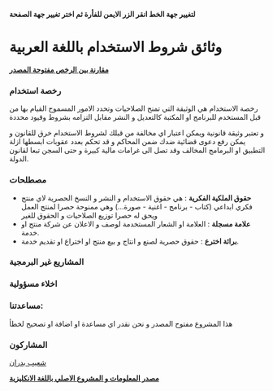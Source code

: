 **لتغيير جهة الخط انقر الزر الايمن للفأرة ثم اختر تغيير جهة الصفحة**

# وثائق شروط الاستخدام باللغة العربية

[**مقارنة بين الرخص مفتوحة المصدر**](https://shu3aybbadran.github.io/licenses-in-arabic/index.html)

### رخصة استخدام
رخصة الاستخدام هي الوثيقة التي تمنح الصلاحيات وتحدد الامور المسموح القيام بها من قبل المستخدم للبرنامج  او المكتبة  كالتعديل و النشر 
مقابل التزامه بشروط وقيود محددة 

و تعتبر وثيقة قانونية ويمكن اعتبار اي مخالفة من قبلك لشروط الاستخدام خرق للقانون و يمكن رفع دعوى قضائية ضدك ضمن المحاكم و قد تحكم بعدد عقوبات ابسطها ازلة التطبيق او البرمامج المخالف وقد تصل الى غرامات مالية كبيرة و حتى السجن تبعا لقانون الدولة.

### مصطلحات 

- **حقوق الملكية الفكرية** : هي حقوق الاستخدام و النشر و النسخ  الحصرية لاي منتج فكري ابداعي (كتاب - برنامج - اغنية - صورة...) وهي ممنوحة حصرا لمنتج العمل ويحق له حصرا توزيع الصلاحيات و الحقوق للغير
- **علامة مسجلة** : العلامة او الشعار المستخدمة لوصف و الاعلان عن شركة منتج او خدمة.
- **برائة اخترع** : حقوق حصرية لصنع و انتاج و بيع منتج او اختراع او تقديم خدمة.

### المشاريع غير البرمجية

### اخلاء مسؤولية

### مساعدتنا: 
 هذا المشروع مفتوح المصدر و نحن نقدر اي مساعدة او اضافة او تصحيح لخطأ

### المشاركون 
[شعيب بدران](https://github.com/shu3aybbadran)

[**مصدر المعلومات و المشروع الاصلي باللغة الانكليزية**](https://github.com/github/choosealicense.com)